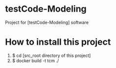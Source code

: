 # testCode-Modeling
Project for [testCode-Modeling] software

# How to install this project
1. $ cd [src_root directory of this project]
2. $ docker build -t tcm ./

<!--
# How to Use it
1. Move your APK that want you to analyze to [./data] directory
   (in this case, your APK name should not have whitespace (' ') !!)
2. $ docker run -it --rm -v [host APK directory path]:/root/workDir/data android-analyzer
3. Open another terminal to extract log file from docker container
   $ docker cp [CONTAINER_ID]:/root/results/methodLists/ [host_dir_path_to_save_extracted_data]
-->
